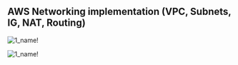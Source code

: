 ## AWS Networking implementation (VPC, Subnets, IG, NAT, Routing)

![1_name!](../img/1_createpvc.png)

![1_name!](./img/2_vpcid.png)

